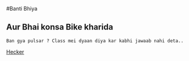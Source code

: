 #Banti Bhiya

## Aur Bhai konsa Bike kharida
```
Ban gya pulsar ? Class mei dyaan diya kar kabhi jawaab nahi deta..
```
[Hecker](https://tenor.com/view/hecker-gif-22795561)
